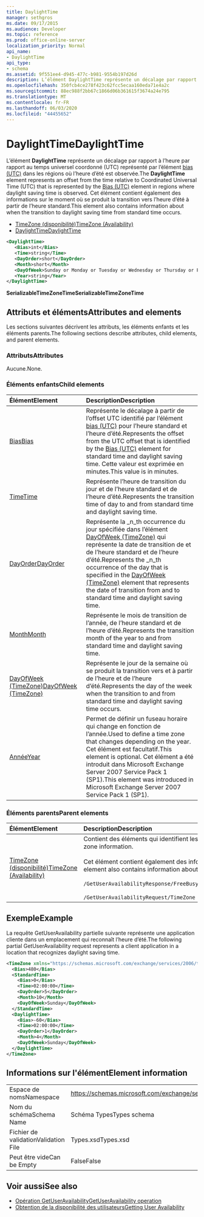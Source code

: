 ```yaml
---
title: DaylightTime
manager: sethgros
ms.date: 09/17/2015
ms.audience: Developer
ms.topic: reference
ms.prod: office-online-server
localization_priority: Normal
api_name:
- DaylightTime
api_type:
- schema
ms.assetid: 9f551ee4-d945-477c-b981-9554b197d26d
description: L’élément DaylightTime représente un décalage par rapport à l’heure par rapport au temps universel coordonné (UTC) représenté par l’élément bias (UTC) dans les régions où l’heure d’été est observée. Cet élément contient également des informations sur le moment où se produit la transition vers l’heure d’été à partir de l’heure standard.
ms.openlocfilehash: 350fcb4ce278f423c62fcc5ecaa160eda71e4a2c
ms.sourcegitcommit: 88ec988f2bb67c1866d06b361615f3674a24e795
ms.translationtype: MT
ms.contentlocale: fr-FR
ms.lasthandoff: 06/03/2020
ms.locfileid: "44455652"
---
```

# <a name="daylighttime"></a><span data-ttu-id="9d194-104">DaylightTime</span><span class="sxs-lookup"><span data-stu-id="9d194-104">DaylightTime</span></span>

<span data-ttu-id="9d194-105">L’élément **DaylightTime** représente un décalage par rapport à l’heure par rapport au temps universel coordonné (UTC) représenté par l’élément [bias (UTC)](bias-utc.md) dans les régions où l’heure d’été est observée.</span><span class="sxs-lookup"><span data-stu-id="9d194-105">The **DaylightTime** element represents an offset from the time relative to Coordinated Universal Time (UTC) that is represented by the [Bias (UTC)](bias-utc.md) element in regions where daylight saving time is observed.</span></span> <span data-ttu-id="9d194-106">Cet élément contient également des informations sur le moment où se produit la transition vers l’heure d’été à partir de l’heure standard.</span><span class="sxs-lookup"><span data-stu-id="9d194-106">This element also contains information about when the transition to daylight saving time from standard time occurs.</span></span> 
  
- [<span data-ttu-id="9d194-107">TimeZone (disponibilité)</span><span class="sxs-lookup"><span data-stu-id="9d194-107">TimeZone (Availability)</span></span>](timezone-availability.md) 
- [<span data-ttu-id="9d194-108">DaylightTime</span><span class="sxs-lookup"><span data-stu-id="9d194-108">DaylightTime</span></span>](daylighttime.md)
  
```xml
<DaylightTime>
   <Bias>int</Bias>
   <Time>string</Time>
   <DayOrder>short</DayOrder>
   <Month>short</Month>
   <DayOfWeek>Sunday or Monday or Tuesday or Wednesday or Thursday or Friday or Saturday</DayOfWeek>
   <Year>string</Year>
</DaylightTime>
```

<span data-ttu-id="9d194-109">**SerializableTimeZoneTime**</span><span class="sxs-lookup"><span data-stu-id="9d194-109">**SerializableTimeZoneTime**</span></span>

## <a name="attributes-and-elements"></a><span data-ttu-id="9d194-110">Attributs et éléments</span><span class="sxs-lookup"><span data-stu-id="9d194-110">Attributes and elements</span></span>

<span data-ttu-id="9d194-111">Les sections suivantes décrivent les attributs, les éléments enfants et les éléments parents.</span><span class="sxs-lookup"><span data-stu-id="9d194-111">The following sections describe attributes, child elements, and parent elements.</span></span>
  
### <a name="attributes"></a><span data-ttu-id="9d194-112">Attributs</span><span class="sxs-lookup"><span data-stu-id="9d194-112">Attributes</span></span>

<span data-ttu-id="9d194-113">Aucune.</span><span class="sxs-lookup"><span data-stu-id="9d194-113">None.</span></span>
  
### <a name="child-elements"></a><span data-ttu-id="9d194-114">Éléments enfants</span><span class="sxs-lookup"><span data-stu-id="9d194-114">Child elements</span></span>

|<span data-ttu-id="9d194-115">**Élément**</span><span class="sxs-lookup"><span data-stu-id="9d194-115">**Element**</span></span>|<span data-ttu-id="9d194-116">**Description**</span><span class="sxs-lookup"><span data-stu-id="9d194-116">**Description**</span></span>|
|:-----|:-----|
|[<span data-ttu-id="9d194-117">Bias</span><span class="sxs-lookup"><span data-stu-id="9d194-117">Bias</span></span>](bias.md) <br/> |<span data-ttu-id="9d194-118">Représente le décalage à partir de l’offset UTC identifié par l’élément [bias (UTC)](bias-utc.md) pour l’heure standard et l’heure d’été.</span><span class="sxs-lookup"><span data-stu-id="9d194-118">Represents the offset from the UTC offset that is identified by the [Bias (UTC)](bias-utc.md) element for standard time and daylight saving time.</span></span> <span data-ttu-id="9d194-119">Cette valeur est exprimée en minutes.</span><span class="sxs-lookup"><span data-stu-id="9d194-119">This value is in minutes.</span></span>  <br/> |
|[<span data-ttu-id="9d194-120">Time</span><span class="sxs-lookup"><span data-stu-id="9d194-120">Time</span></span>](time.md) <br/> |<span data-ttu-id="9d194-121">Représente l’heure de transition du jour et de l’heure standard et de l’heure d’été.</span><span class="sxs-lookup"><span data-stu-id="9d194-121">Represents the transition time of day to and from standard time and daylight saving time.</span></span>  <br/> |
|[<span data-ttu-id="9d194-122">DayOrder</span><span class="sxs-lookup"><span data-stu-id="9d194-122">DayOrder</span></span>](dayorder.md) <br/> |<span data-ttu-id="9d194-123">Représente la _n_th occurrence du jour spécifiée dans l’élément [DayOfWeek (TimeZone)](dayofweek-timezone.md) qui représente la date de transition de et de l’heure standard et de l’heure d’été.</span><span class="sxs-lookup"><span data-stu-id="9d194-123">Represents the  _n_th occurrence of the day that is specified in the [DayOfWeek (TimeZone)](dayofweek-timezone.md) element that represents the date of transition from and to standard time and daylight saving time.</span></span>  <br/> |
|[<span data-ttu-id="9d194-124">Month</span><span class="sxs-lookup"><span data-stu-id="9d194-124">Month</span></span>](month.md) <br/> |<span data-ttu-id="9d194-125">Représente le mois de transition de l’année, de l’heure standard et de l’heure d’été.</span><span class="sxs-lookup"><span data-stu-id="9d194-125">Represents the transition month of the year to and from standard time and daylight saving time.</span></span>  <br/> |
|[<span data-ttu-id="9d194-126">DayOfWeek (TimeZone)</span><span class="sxs-lookup"><span data-stu-id="9d194-126">DayOfWeek (TimeZone)</span></span>](dayofweek-timezone.md) <br/> |<span data-ttu-id="9d194-127">Représente le jour de la semaine où se produit la transition vers et à partir de l’heure et de l’heure d’été.</span><span class="sxs-lookup"><span data-stu-id="9d194-127">Represents the day of the week when the transition to and from standard time and daylight saving time occurs.</span></span>  <br/> |
|[<span data-ttu-id="9d194-128">Année</span><span class="sxs-lookup"><span data-stu-id="9d194-128">Year</span></span>](year.md) <br/> |<span data-ttu-id="9d194-129">Permet de définir un fuseau horaire qui change en fonction de l’année.</span><span class="sxs-lookup"><span data-stu-id="9d194-129">Used to define a time zone that changes depending on the year.</span></span> <span data-ttu-id="9d194-130">Cet élément est facultatif.</span><span class="sxs-lookup"><span data-stu-id="9d194-130">This element is optional.</span></span> <span data-ttu-id="9d194-131">Cet élément a été introduit dans Microsoft Exchange Server 2007 Service Pack 1 (SP1).</span><span class="sxs-lookup"><span data-stu-id="9d194-131">This element was introduced in Microsoft Exchange Server 2007 Service Pack 1 (SP1).</span></span>  <br/> |
   
### <a name="parent-elements"></a><span data-ttu-id="9d194-132">Éléments parents</span><span class="sxs-lookup"><span data-stu-id="9d194-132">Parent elements</span></span>

|<span data-ttu-id="9d194-133">**Élément**</span><span class="sxs-lookup"><span data-stu-id="9d194-133">**Element**</span></span>|<span data-ttu-id="9d194-134">**Description**</span><span class="sxs-lookup"><span data-stu-id="9d194-134">**Description**</span></span>|
|:-----|:-----|
|[<span data-ttu-id="9d194-135">TimeZone (disponibilité)</span><span class="sxs-lookup"><span data-stu-id="9d194-135">TimeZone (Availability)</span></span>](timezone-availability.md) <br/> | <span data-ttu-id="9d194-136">Contient des éléments qui identifient les informations de fuseau horaire.</span><span class="sxs-lookup"><span data-stu-id="9d194-136">Contains elements that identify time zone information.</span></span><br/><br/><span data-ttu-id="9d194-137">Cet élément contient également des informations sur la transition entre l’heure standard et l’heure d’été.</span><span class="sxs-lookup"><span data-stu-id="9d194-137">This element also contains information about the transition between standard time and daylight saving time.</span></span><br/><br/>`/GetUserAvailabilityResponse/FreeBusyResponseArray/FreeBusyResponse/FreeBusyView/WorkingHours/TimeZone` <br/><br/>`/GetUserAvailabilityRequest/TimeZone` <br/> |
   
## <a name="example"></a><span data-ttu-id="9d194-138">Exemple</span><span class="sxs-lookup"><span data-stu-id="9d194-138">Example</span></span>

<span data-ttu-id="9d194-139">La requête GetUserAvailability partielle suivante représente une application cliente dans un emplacement qui reconnaît l’heure d’été.</span><span class="sxs-lookup"><span data-stu-id="9d194-139">The following partial GetUserAvailability request represents a client application in a location that recognizes daylight saving time.</span></span>
  
```xml
<TimeZone xmlns="https://schemas.microsoft.com/exchange/services/2006/types">
  <Bias>480</Bias>
  <StandardTime>
    <Bias>0</Bias>
    <Time>02:00:00</Time>
    <DayOrder>5</DayOrder>
    <Month>10</Month>
    <DayOfWeek>Sunday</DayOfWeek>
  </StandardTime>
  <DaylightTime>
    <Bias>-60</Bias>
    <Time>02:00:00</Time>
    <DayOrder>1</DayOrder>
    <Month>4</Month>
    <DayOfWeek>Sunday</DayOfWeek>
  </DaylightTime>
</TimeZone>
```

## <a name="element-information"></a><span data-ttu-id="9d194-140">Informations sur l'élément</span><span class="sxs-lookup"><span data-stu-id="9d194-140">Element information</span></span>

|||
|:-----|:-----|
|<span data-ttu-id="9d194-141">Espace de noms</span><span class="sxs-lookup"><span data-stu-id="9d194-141">Namespace</span></span>  <br/> |https://schemas.microsoft.com/exchange/services/2006/types  <br/> |
|<span data-ttu-id="9d194-142">Nom du schéma</span><span class="sxs-lookup"><span data-stu-id="9d194-142">Schema Name</span></span>  <br/> |<span data-ttu-id="9d194-143">Schéma Types</span><span class="sxs-lookup"><span data-stu-id="9d194-143">Types schema</span></span>  <br/> |
|<span data-ttu-id="9d194-144">Fichier de validation</span><span class="sxs-lookup"><span data-stu-id="9d194-144">Validation File</span></span>  <br/> |<span data-ttu-id="9d194-145">Types.xsd</span><span class="sxs-lookup"><span data-stu-id="9d194-145">Types.xsd</span></span>  <br/> |
|<span data-ttu-id="9d194-146">Peut être vide</span><span class="sxs-lookup"><span data-stu-id="9d194-146">Can be Empty</span></span>  <br/> |<span data-ttu-id="9d194-147">False</span><span class="sxs-lookup"><span data-stu-id="9d194-147">False</span></span>  <br/> |
   
## <a name="see-also"></a><span data-ttu-id="9d194-148">Voir aussi</span><span class="sxs-lookup"><span data-stu-id="9d194-148">See also</span></span>

- [<span data-ttu-id="9d194-149">Opération GetUserAvailability</span><span class="sxs-lookup"><span data-stu-id="9d194-149">GetUserAvailability operation</span></span>](getuseravailability-operation.md)
- [<span data-ttu-id="9d194-150">Obtention de la disponibilité des utilisateurs</span><span class="sxs-lookup"><span data-stu-id="9d194-150">Getting User Availability</span></span>](https://msdn.microsoft.com/library/d4133fcb-9b0f-4e6b-aadf-a389da83516a%28Office.15%29.aspx)

